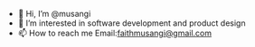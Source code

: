 - 👋 Hi, I’m @musangi
- 👀 I’m interested in software development and product design
- 📫 How to reach me Email:faithmusangi@gmail.com

